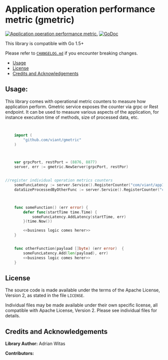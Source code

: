 # Application operation performance metric (gmetric)


[![Application operation performance metric.](https://goreportcard.com/badge/github.com/viant/gmetric)](https://goreportcard.com/report/github.com/viant/gmetric)
[![GoDoc](https://godoc.org/github.com/viant/asc?status.svg)](https://godoc.org/github.com/viant/gmetric)

This library is compatible with Go 1.5+

Please refer to [`CHANGELOG.md`](CHANGELOG.md) if you encounter breaking changes.

- [Usage](#Usage)
- [License](#License)
- [Credits and Acknowledgements](#Credits-and-Acknowledgements)



## Usage:


This library comes with operational metric counters to measure how application perform. Gmetric service exposes the counter via grpc or Rest endpoint.
It can be used to measure various aspects of the application, for instance execution time of  methods,  size of processed data, etc.

```go


    import (
       	"github.com/viant/gmetric"
    )



	var grpcPort, restPort = (8876, 8877)
	server, err := gmetric.NewServer(grpcPort, restPor)


//register individual operation metrics counters
	someFuncLatency := server.Service().RegisterCounter("com/viant/app1", "someFuncLatency", "ns", "Time taken by some func in ns.", 10, nil)
	dataSizeProcessedByOtherFunc := server.Service().RegisterCounter("com/viant/app1, "otherFuncDataSize", "ns", ""Data size processed by otherFunc in bytes", 10, nil)



	func someFunction() (err error) {
		defer func(startTime time.Time) {
			someFuncLatency.AddLatency(startTime, err)
		}(time.Now())

		<<business logic comes herer>>
	}


	func otherFunction(payload []byte) (err error)  {
		someFuncLatency.Add(len(payload), err)
		<<business logic comes herer>>
	}
```


<a name="License"></a>
## License

The source code is made available under the terms of the Apache License, Version 2, as stated in the file `LICENSE`.

Individual files may be made available under their own specific license,
all compatible with Apache License, Version 2. Please see individual files for details.


<a name="Credits-and-Acknowledgements"></a>

##  Credits and Acknowledgements

**Library Author:** Adrian Witas

**Contributors:**